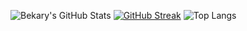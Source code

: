 ![Bekary's GitHub Stats](https://github-readme-stats.vercel.app/api?username=b2k4rys&show_icons=true&theme=radical&count_private=true)
[![GitHub Streak](https://streak-stats.demolab.com?user=b2k4rys&theme=dark)](https://git.io/streak-stats)
![Top Langs](https://github-readme-stats.vercel.app/api/top-langs/?username=b2k4rys&layout=compact&theme=radical)
